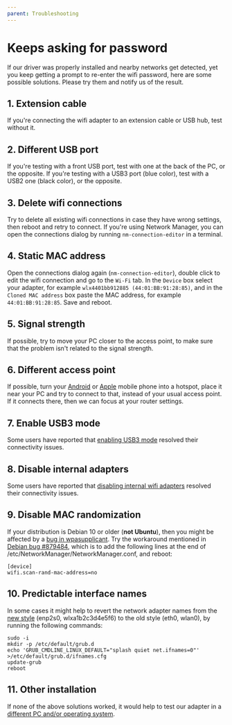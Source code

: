 ```yaml
---
parent: Troubleshooting
---
```


# Keeps asking for password

If our driver was properly installed and nearby networks get detected, yet you keep getting a prompt to re-enter the wifi password, here are some possible solutions. Please try them and notify us of the result.

## 1. Extension cable

If you're connecting the wifi adapter to an extension cable or USB hub, test without it.

## 2. Different USB port

If you're testing with a front USB port, test with one at the back of the PC, or the opposite.
If you're testing with a USB3 port (blue color), test with a USB2 one (black color), or the opposite.

## 3. Delete wifi connections

Try to delete all existing wifi connections in case they have wrong settings, then reboot and retry to connect. If you're using Network Manager, you can open the connections dialog by running `nm-connection-editor` in a terminal.

## 4. Static MAC address

Open the connections dialog again (`nm-connection-editor`), double click to edit the wifi connection and go to the `Wi-Fi` tab. In the `Device` box select your adapter, for example `wlx4401bb912885 (44:01:BB:91:28:85)`, and in the `Cloned MAC address` box paste the MAC address, for example `44:01:BB:91:28:85`. Save and reboot.

## 5. Signal strength

If possible, try to move your PC closer to the access point, to make sure that the problem isn't related to the signal strength.

## 6. Different access point

If possible, turn your [Android](https://support.google.com/android/answer/9059108) or [Apple](https://support.apple.com/en-us/HT204023) mobile phone into a hotspot, place it near your PC and try to connect to that, instead of your usual access point. If it connects there, then we can focus at your router settings.

## 7. Enable USB3 mode

Some users have reported that [enabling USB3 mode](https://deb.trendtechcn.com/advanced/usb3/) resolved their connectivity issues.

## 8. Disable internal adapters

Some users have reported that [disabling internal wifi adapters](https://deb.trendtechcn.com/advanced/internal-adapters/) resolved their connectivity issues.

## 9. Disable MAC randomization

If your distribution is Debian 10 or older (**not Ubuntu**), then you might be affected by a [bug in wpasupplicant](https://bugs.launchpad.net/ubuntu/+source/wpasupplicant/+bug/1867908). Try the workaround mentioned in [Debian bug #879484](https://bugs.debian.org/cgi-bin/bugreport.cgi?bug=879484), which is to add the following lines at the end of /etc/NetworkManager/NetworkManager.conf, and reboot:

```shell
[device]
wifi.scan-rand-mac-address=no
```

## 10. Predictable interface names

In some cases it might help to revert the network adapter names from the [new style](https://wiki.debian.org/NetworkInterfaceNames) (enp2s0, wlxa1b2c3d4e5f6) to the old style (eth0, wlan0), by running the following commands:

```shell
sudo -i
mkdir -p /etc/default/grub.d
echo 'GRUB_CMDLINE_LINUX_DEFAULT="splash quiet net.ifnames=0"' >/etc/default/grub.d/ifnames.cfg
update-grub
reboot
```

## 11. Other installation

If none of the above solutions worked, it would help to test our adapter in a [different PC and/or operating system](https://deb.trendtechcn.com/advanced/other-installation/).
